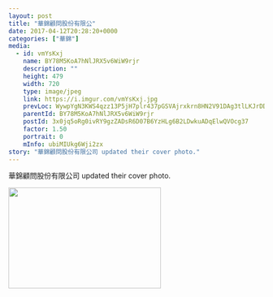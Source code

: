 ```yaml
---
layout: post
title: "華錦顧問股份有限公" 
date: 2017-04-12T20:28:20+0000 
categories: ["華錦"] 
media:
  - id: vmYsKxj
    name: BY78M5KoA7hNlJRX5v6WiW9rjr
    description: ""   
    height: 479
    width: 720
    type: image/jpeg
    link: https://i.imgur.com/vmYsKxj.jpg
    prevLoc: WywpYgN3KWS4qzz13P5jH7plr437pGSVAjrxkrn8HN2V91DAg3tlLKJrDDBwfq0k64W1mWSRK9596xnAHwzyxYWZv2CR2BN2jlBKfkwXgOkDAMIpQ8QRQ3ZPcQXBj9wnlnCoQNNv7W9gsM9MqD3MKqH6Q6jqOMGmIkMWDkZJj7HEJJomNQLvCZvnV99BjAFMGGXP6OnmILBy1MgyBlF1AVBGJ875CmD6xY12PqFG2O2YDO10tyZPw38wRXcjQwYvL41mIx0
    parentId: BY78M5KoA7hNlJRX5v6WiW9rjr
    postId: 3x0jq5oRg0ivRY9gzZADsR6D07B6YzHLg6B2LDwkuADqElwQVOcg37
    factor: 1.50
    portrait: 0
    mInfo: ubiMIUkg6Wji2zx
story: "華錦顧問股份有限公司 updated their cover photo."
---
```


華錦顧問股份有限公司 updated their cover photo.


[//]: #media:  
<a href="https://i.imgur.com/vmYsKxj.jpg"><img src="https://i.imgur.com/vmYsKxj.jpg" height="199" width="300" /></a> 
 
